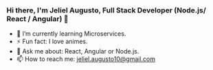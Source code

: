 ### Hi there, I'm Jeliel Augusto, Full Stack Developer (Node.js/ React / Angular) 👋
- 🌱 I’m currently learning Microservices.
- ⚡ Fun fact: I love animes.
- 💬 Ask me about: React, Angular or Node.js.
- 📫 How to reach me: jeliel.augusto10@gmail.com

<!--
**jeliel-augusto/jeliel-augusto** is a ✨ _special_ ✨ repository because its `README.md` (this file) appears on your GitHub profile.

Here are some ideas to get you started:

- 🔭 I’m currently working on ...
- 👯 I’m looking to collaborate on ...
- 🤔 I’m looking for help with ...
- 😄 Pronouns: ...
-->

